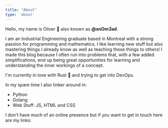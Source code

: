 ```yaml
---
title: "About"
type: 'about'
---
```

Hello, my name is Oliver 👋 also known as **@snOm3ad**.

I am an Industrial Engineering graduate based in Montreal with a strong passion for programming and mathematics. I like learning new stuff but also mastering things I already know as well as teaching these things to others! I made this blog because I often run into problems that, with a few added simplifications, end up being great opportunities for learning and understanding the inner workings of a concept. 

I'm currently in love with Rust 🦀 and trying to get into DevOps.

In my spare time I also tinker around in:
- Python
- Golang
- Web Stuff: JS, HTML and CSS

I don't have much of an online presence but if you want to get in touch here are my links:


